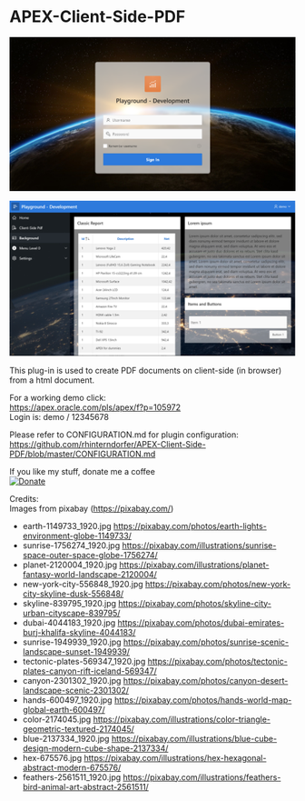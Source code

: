 # APEX-Client-Side-PDF

![Screenshot Login](https://github.com/rhinterndorfer/APEX-Modern-Background/raw/master/screenshot_login.png)

![Screenshot](https://github.com/rhinterndorfer/APEX-Modern-Background/raw/master/screenshot.png)

This plug-in is used to create PDF documents on client-side (in browser) from a html document.

For a working demo click:  
https://apex.oracle.com/pls/apex/f?p=105972  
Login is: demo / 12345678

Please refer to CONFIGURATION.md for plugin configuration:  
https://github.com/rhinterndorfer/APEX-Client-Side-PDF/blob/master/CONFIGURATION.md


If you like my stuff, donate me a coffee  
[![Donate](https://img.shields.io/badge/Donate-PayPal-green.svg)](https://paypal.me/rhinterndorfer)


Credits:  
Images from pixabay (https://pixabay.com/)  
- earth-1149733_1920.jpg https://pixabay.com/photos/earth-lights-environment-globe-1149733/  
- sunrise-1756274_1920.jpg https://pixabay.com/illustrations/sunrise-space-outer-space-globe-1756274/  
- planet-2120004_1920.jpg https://pixabay.com/illustrations/planet-fantasy-world-landscape-2120004/  
- new-york-city-556848_1920.jpg https://pixabay.com/photos/new-york-city-skyline-dusk-556848/  
- skyline-839795_1920.jpg https://pixabay.com/photos/skyline-city-urban-cityscape-839795/  
- dubai-4044183_1920.jpg https://pixabay.com/photos/dubai-emirates-burj-khalifa-skyline-4044183/  
- sunrise-1949939_1920.jpg https://pixabay.com/photos/sunrise-scenic-landscape-sunset-1949939/  
- tectonic-plates-569347_1920.jpg https://pixabay.com/photos/tectonic-plates-canyon-rift-iceland-569347/  
- canyon-2301302_1920.jpg https://pixabay.com/photos/canyon-desert-landscape-scenic-2301302/  
- hands-600497_1920.jpg https://pixabay.com/photos/hands-world-map-global-earth-600497/  
- color-2174045.jpg https://pixabay.com/illustrations/color-triangle-geometric-textured-2174045/  
- blue-2137334_1920.jpg https://pixabay.com/illustrations/blue-cube-design-modern-cube-shape-2137334/  
- hex-675576.jpg https://pixabay.com/illustrations/hex-hexagonal-abstract-modern-675576/  
- feathers-2561511_1920.jpg https://pixabay.com/illustrations/feathers-bird-animal-art-abstract-2561511/  
